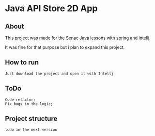 # Java API Store 2D App

## About
This project was made for the Senac Java lessons with spring and intellj.

It was fine for that purpose but i plan to expand this project.

## How to run
    Just download the project and open it with Intellj

## ToDo
    Code refactor;
    Fix bugs in the logic;

## Project structure
    todo in the next version
